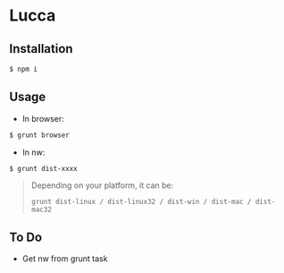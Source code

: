 # Lucca

## Installation

```bash
$ npm i
```

## Usage
- In browser:
```bash
$ grunt browser
```
- In nw:
```bash
$ grunt dist-xxxx
```
> Depending on your platform, it can be:
>
>`grunt dist-linux / dist-linux32 / dist-win / dist-mac / dist-mac32`

## To Do
- Get nw from grunt task

